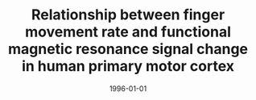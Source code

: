 ---
title: "Relationship between finger movement rate and functional magnetic resonance signal change in human primary motor cortex"
date: 1996-01-01
authors_string: S. Rao, Peter Bandettini, J. Binder, J. Bobholz, T. Hammeke, E. Stein, J. Hyde
authors:
   - S. Rao
   - Peter Bandettini
   - J. Binder
   - J. Bobholz
   - T. Hammeke
   - E. Stein
   - J. Hyde
author_ids:
   - peter_bandettini
   - jacob_levenstein
journal: 'Journal of Cerebral Blood Flow and Metabolism'
volume: 16
issue: 
pages: 1250-1254
book_title: ''
publisher: ''
abstract: ""
project_id: 
paper_url: 
doi: 
data_loc: ''
code_loc: ''
file: '/assets/publications//assets/publications/'
file_name: '/assets/publications/'
type: journal_article
pub_str: ' (1996) Journal of Cerebral Blood Flow and Metabolism 16: 1250-1254'
layout: publication 
---